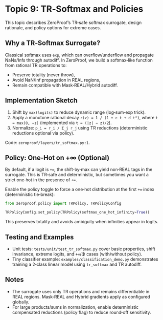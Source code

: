 # Topic 9: TR‑Softmax and Policies

This topic describes ZeroProof’s TR‑safe softmax surrogate, design rationale, and policy options for extreme cases.

## Why a TR‑Softmax Surrogate?

Classical softmax uses `exp`, which can overflow/underflow and propagate NaNs/Infs through autodiff. In ZeroProof, we build a softmax‑like function from rational TR operations to:

- Preserve totality (never throw),
- Avoid NaN/Inf propagation in REAL regions,
- Remain compatible with Mask‑REAL/Hybrid autodiff.

## Implementation Sketch

1. Shift by `max(logits)` to reduce dynamic range (log‑sum‑exp trick).
2. Apply a monotone rational decay `r(z) = 1 / (1 + c t + d t²)`, where `t = max(0, −z)` (implemented via `t = (|z| − z)/2`).
3. Normalize: `p_i = r_i / Σ_j r_j` using TR reductions (deterministic reductions optional via policy).

Code: `zeroproof/layers/tr_softmax.py:1`.

## Policy: One‑Hot on +∞ (Optional)

By default, if a logit is `+∞`, the shift‑by‑max can yield non‑REAL tags in the surrogate. This is TR‑safe and deterministic, but sometimes you want a strict one‑hot in the presence of `+∞`.

Enable the policy toggle to force a one‑hot distribution at the first `+∞` index (deterministic tie‑break):

```python
from zeroproof.policy import TRPolicy, TRPolicyConfig

TRPolicyConfig.set_policy(TRPolicy(softmax_one_hot_infinity=True))
```

This preserves totality and avoids ambiguity when infinities appear in logits.

## Testing and Examples

- Unit tests: `tests/unit/test_tr_softmax.py` cover basic properties, shift invariance, extreme logits, and `+∞`/Φ cases (with/without policy).
- Tiny classifier example: `examples/classification_demo.py` demonstrates training a 2‑class linear model using `tr_softmax` and TR autodiff.

## Notes

- The surrogate uses only TR operations and remains differentiable in REAL regions. Mask‑REAL and Hybrid gradients apply as configured globally.
- For large products/sums in normalization, enable deterministic compensated reductions (policy flag) to reduce round‑off sensitivity.

